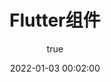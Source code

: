 ---
pageComponent:
  name: Catalogue
  data:
    path: 120302.Flutter组件
    imgUrl: /img/01.png
    description: k8S
title: Flutter组件
date: 2022-01-03 00:02:00
permalink: /flutter/wedget/
sidebar: false
article: false
comment: false
editLink: false
author:
  name: xiaoliuxuesheng
  link: https://github.com/xiaoliuxuesheng
---